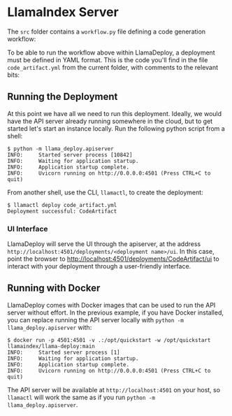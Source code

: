 # LlamaIndex Server

The `src` folder contains a `workflow.py` file defining a code generation workflow:

To be able to run the workflow above within LlamaDeploy, a deployment must be defined in YAML format. This is the code
you'll find in the file `code_artifact.yml` from the current folder, with comments to the relevant bits:


## Running the Deployment

At this point we have all we need to run this deployment. Ideally, we would have the API server already running
somewhere in the cloud, but to get started let's start an instance locally. Run the following python script
from a shell:

```
$ python -m llama_deploy.apiserver
INFO:     Started server process [10842]
INFO:     Waiting for application startup.
INFO:     Application startup complete.
INFO:     Uvicorn running on http://0.0.0.0:4501 (Press CTRL+C to quit)
```

From another shell, use the CLI, `llamactl`, to create the deployment:

```
$ llamactl deploy code_artifact.yml
Deployment successful: CodeArtifact
```

### UI Interface

LlamaDeploy will serve the UI through the apiserver, at the address `http://localhost:4501/deployments/<deployment name>/ui`. In
this case, point the browser to [http://localhost:4501/deployments/CodeArtifact/ui](http://localhost:4501/deployments/CodeArtifact/ui) to interact
with your deployment through a user-friendly interface.

## Running with Docker

LlamaDeploy comes with Docker images that can be used to run the API server without effort. In the previous example,
if you have Docker installed, you can replace running the API server locally with `python -m llama_deploy.apiserver`
with:

```
$ docker run -p 4501:4501 -v .:/opt/quickstart -w /opt/quickstart llamaindex/llama-deploy:main
INFO:     Started server process [1]
INFO:     Waiting for application startup.
INFO:     Application startup complete.
INFO:     Uvicorn running on http://0.0.0.0:4501 (Press CTRL+C to quit)
```

The API server will be available at `http://localhost:4501` on your host, so `llamactl` will work the same as if you
run `python -m llama_deploy.apiserver`.
